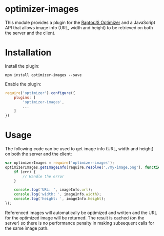 optimizer-images
================

This module provides a plugin for the [RaptorJS Optimizer](https://github.com/raptorjs/optimizer) and a JavaScript API
that allows image info (URL, width and height) to be retrieved on both the server and the client.

# Installation

Install the plugin:

```
npm install optimizer-images --save
```

Enable the plugin:

```javascript
require('optimizer').configure({
    plugins: [
        'optimizer-images',
        ...
    ]
})
```

# Usage

The following code can be used to get image info (URL, width and height) on both the server and the client:

```javascript
var optimizerImages = require('optimizer-images');
optimizerImages.getImageInfo(require.resolve('./my-image.png'), function(err, imageInfo) {
    if (err) {
        // Handle the error
    }

    console.log('URL: ', imageInfo.url);
    console.log('width: ', imageInfo.width);
    console.log('height: ', imageInfo.height);
});
```

Referenced images will automatically be optimized and written and the URL for the optimized image will be returned. The
result is cached (on the server) so there is no performance penalty in making subsequent calls for the same image path.